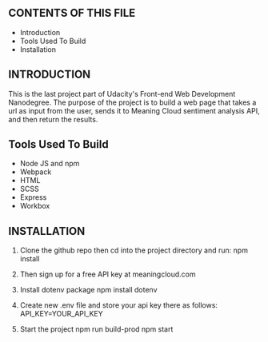 ## CONTENTS OF THIS FILE

- Introduction
- Tools Used To Build
- Installation

## INTRODUCTION

This is the last project part of Udacity's Front-end Web Development Nanodegree. The purpose of the project is to build a web page that takes a url as input from the user, sends it to Meaning Cloud sentiment analysis API, and then return the results.

## Tools Used To Build

- Node JS and npm
- Webpack
- HTML
- SCSS
- Express
- Workbox

## INSTALLATION

1. Clone the github repo then cd into the project directory and run: 
    npm install

2. Then sign up for a free API key at meaningcloud.com

3. Install dotenv package
      npm install dotenv

4. Create new .env file and store your api key there as follows:
      API_KEY=YOUR_API_KEY

5. Start the project
      npm run build-prod
      npm start
